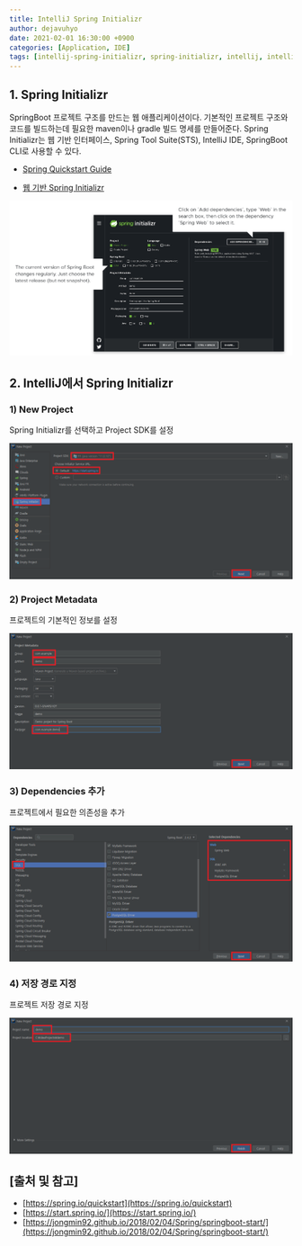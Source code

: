 ```yaml
---
title: IntelliJ Spring Initializr
author: dejavuhyo
date: 2021-02-01 16:30:00 +0900
categories: [Application, IDE]
tags: [intellij-spring-initializr, spring-initializr, intellij, intellij-springboot, spring-quickstart, 인텔리제이-스프링부트]
---
```


## 1. Spring Initializr
SpringBoot 프로젝트 구조를 만드는 웹 애플리케이션이다. 기본적인 프로젝트 구조와 코드를 빌드하는데 필요한 maven이나 gradle 빌드 명세를 만들어준다. Spring Initializr는 웹 기반 인터페이스, Spring Tool Suite(STS), IntelliJ IDE, SpringBoot CLI로 사용할 수 있다.

* [Spring Quickstart Guide](https://spring.io/quickstart)

* [웹 기반 Spring Initializr](https://start.spring.io/)

![img001](/assets/img/2021-02-01-spring-initializr-in-intellij/img001.png)

## 2. IntelliJ에서 Spring Initializr

### 1) New Project
Spring Initializr를 선택하고 Project SDK를 설정

![img002](/assets/img/2021-02-01-spring-initializr-in-intellij/img002.png)

### 2) Project Metadata
프로젝트의 기본적인 정보를 설정

![img003](/assets/img/2021-02-01-spring-initializr-in-intellij/img003.png)

### 3) Dependencies 추가
프로젝트에서 필요한 의존성을 추가

![img004](/assets/img/2021-02-01-spring-initializr-in-intellij/img004.png)

### 4) 저장 경로 지정
프로젝트 저장 경로 지정

![img005](/assets/img/2021-02-01-spring-initializr-in-intellij/img005.png)

## [출처 및 참고]
* [https://spring.io/quickstart](https://spring.io/quickstart)
* [https://start.spring.io/](https://start.spring.io/)
* [https://jongmin92.github.io/2018/02/04/Spring/springboot-start/](https://jongmin92.github.io/2018/02/04/Spring/springboot-start/)
